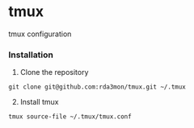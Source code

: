 # tmux
tmux configuration

### Installation

1) Clone the repository

`git clone git@github.com:rda3mon/tmux.git ~/.tmux`

2) Install tmux

`tmux source-file ~/.tmux/tmux.conf`
